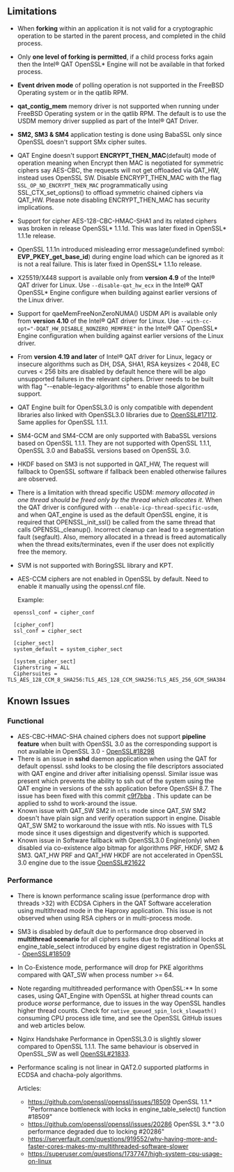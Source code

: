 ## Limitations

* When **forking** within an application it is not valid for a cryptographic
  operation to be started in the parent process, and completed in the child
  process.
* Only **one level of forking is permitted**, if a child process forks again then
  the Intel&reg; QAT OpenSSL\* Engine will not be available in that forked
  process.
* **Event driven mode** of polling operation is not supported in the FreeBSD
  Operating system or in the qatlib RPM.
* **qat_contig_mem** memory driver is not supported when running under FreeBSD
  Operating system or in the qatlib RPM. The default is to use the USDM memory
  driver supplied as part of the Intel&reg; QAT Driver.
* **SM2, SM3 & SM4** application testing is done using BabaSSL only since OpenSSL
  doesn't support SMx cipher suites.
* QAT Engine doesn't support **ENCRYPT_THEN_MAC**(default) mode of operation meaning
  when Encrypt then MAC is negotiated for symmetric ciphers say AES-CBC, the requests will not
  get offloaded via QAT_HW, instead uses OpenSSL SW. Disable ENCRYPT_THEN_MAC with the flag
  `SSL_OP_NO_ENCRYPT_THEN_MAC` programmatically using SSL_CTX_set_options() to offload
  symmetric chained ciphers via QAT_HW. Please note disabling ENCRYPT_THEN_MAC has security
  implications.
* Support for cipher AES-128-CBC-HMAC-SHA1 and its related ciphers was broken
  in release OpenSSL\* 1.1.1d. This was later fixed in OpenSSL\* 1.1.1e release.
* OpenSSL 1.1.1n introduced misleading error message(undefined symbol: **EVP_PKEY_get_base_id**)
  during engine load which can be ignored as it is not a real failure. This is later fixed in
  OpenSSL\* 1.1.1o release.
* X25519/X448 support is available only from **version 4.9** of the Intel&reg; QAT
  driver for Linux. Use `--disable-qat_hw_ecx` in the Intel&reg; QAT OpenSSL\* Engine
  configure when building against earlier versions of the Linux driver.
* Support for qaeMemFreeNonZeroNUMA() USDM API is available only from **version 4.10**
  of the Intel&reg; QAT driver for Linux. Use `--with-cc-opt="-DQAT_HW_DISABLE_NONZERO_MEMFREE"`
  in the Intel&reg; QAT OpenSSL\* Engine configuration when building against earlier
  versions of the Linux driver.
* From **version 4.19 and later** of Intel&reg; QAT driver for Linux, legacy or insecure
  algorithms such as DH, DSA, SHA1, RSA keysizes < 2048, EC curves < 256 bits are
  disabled by default hence there will be algo unsupported failures in the relevant ciphers.
  Driver needs to be built with flag "--enable-legacy-algorithms" to enable those
  algorithm support.
* QAT Engine built for OpenSSL3.0 is only compatible with dependent libraries also linked with OpenSSL3.0
  libraries due to [OpenSSL#17112][1]. Same applies for OpenSSL 1.1.1.
* SM4-GCM and SM4-CCM are only supported with BabaSSL versions based on OpenSSL 1.1.1.
  They are not supported with OpenSSL 1.1.1, OpenSSL 3.0 and BabaSSL versions based
  on OpenSSL 3.0.
* HKDF based on SM3 is not supported in QAT_HW, The request will fallback to OpenSSL software if
  fallback been enabled otherwise failures are observed.
* There is a limitation with thread specific USDM: *memory allocated in one thread
  should be freed only by the thread which allocates it*. When the QAT driver is configured 
  with `--enable-icp-thread-specific-usdm`, and when QAT_engine is used as the default 
  OpenSSL engine, it is required that OPENSSL_init_ssl() be called from the same thread that 
  calls OPENSSL_cleanup(). Incorrect cleanup can lead to a segmentation fault (segfault). 
  Also, memory allocated in a thread is freed automatically when the thread exits/terminates, 
  even if the user does not explicitly free the memory.
* SVM is not supported with BoringSSL library and KPT.
* AES-CCM ciphers are not enabled in OpenSSL by default. Need to enable it manually using the openssl.cnf file.

  Example:

```
  openssl_conf = cipher_conf

  [cipher_conf]
  ssl_conf = cipher_sect

  [cipher_sect]
  system_default = system_cipher_sect

  [system_cipher_sect]
  Cipherstring = ALL
  Ciphersuites = TLS_AES_128_CCM_8_SHA256:TLS_AES_128_CCM_SHA256:TLS_AES_256_GCM_SHA384:TLS_CHACHA20_POLY1305_SHA256:TLS_AES_128_GCM_SHA256
```

## Known Issues

### Functional
* AES-CBC-HMAC-SHA chained ciphers does not support **pipeline feature** when built with
  OpenSSL 3.0 as the corresponding support is not available in OpenSSL 3.0 - [OpenSSL#18298][2]
* There is an issue in **sshd** daemon application when using the QAT for default openssl.
  sshd looks to be closing the file descriptors associated with QAT engine and driver after
  initialising openssl. Similar issue was present which prevents the ability to ssh out of
  the system using the QAT engine in versions of the ssh application before OpenSSH 8.7.
  The issue has been fixed with this commit [c9f7bba][3] . This update can be applied to
  sshd to work-around the issue.
* Known issue with QAT_SW SM2 in `ntls` mode since QAT_SW SM2 doesn't have plain sign and
  verify operation support in engine. Disable QAT_SW SM2 to workaround the issue with ntls.
  No issues with TLS mode since it uses digestsign and digestverify which is supported.
* Known issue in Software fallback with OpenSSL3.0 Engine(only) when disabled via co-existence
  algo bitmap for algorithms PRF, HKDF, SM2 & SM3. QAT_HW PRF and QAT_HW HKDF are
  not accelerated in OpenSSL 3.0 engine due to the issue [OpenSSL#21622][4]
### Performance
* There is known performance scaling issue (performance drop with threads >32)
  with ECDSA Ciphers in the QAT Software acceleration using multithread mode
  in the Haproxy application. This issue is not observed when using RSA ciphers
  or in multi-process mode.
* SM3 is disabled by default due to performance drop observed in **multithread scenario**
  for all ciphers suites due to the additional locks at engine_table_select introduced by
  engine digest registration in OpenSSL - [OpenSSL#18509][5]
* In Co-Existence mode, performance will drop for PKE algorithms compared with
  QAT_SW when process number >= 64.
* Note regarding multithreaded performance with OpenSSL:** In some cases, using QAT_Engine with 
  OpenSSL at higher thread counts can produce *worse* performance, due to issues in the way OpenSSL
  handles higher thread counts. Check for `native_queued_spin_lock_slowpath()` consuming CPU process 
  idle time, and see the OpenSSL GitHub issues and web articles below.
* Nginx Handshake Performance in OpenSSL3.0 is slightly slower compared to OpenSSL 1.1.1. The same
  behaviour is observed in OpenSSL_SW as well [OpenSSL#21833][6].
* Performance scaling is not linear in QAT2.0 supported platforms in ECDSA and chacha-poly algorithms.
  
  Articles:

  - https://github.com/openssl/openssl/issues/18509 OpenSSL 1.1.* "Performance bottleneck with locks in engine_table_select() function #18509"
  - https://github.com/openssl/openssl/issues/20286 OpenSSL 3.* "3.0 performance degraded due to locking #20286"
  - https://serverfault.com/questions/919552/why-having-more-and-faster-cores-makes-my-multithreaded-software-slower
  - https://superuser.com/questions/1737747/high-system-cpu-usage-on-linux


[1]:https://github.com/openssl/openssl/pull/17112
[2]:https://github.com/openssl/openssl/issues/18298
[3]:https://github.com/openssh/openssh-portable/commit/c9f7bba2e6f70b7ac1f5ea190d890cb5162ce127
[4]:https://github.com/openssl/openssl/issues/21622
[5]:https://github.com/openssl/openssl/issues/18509
[6]:https://github.com/openssl/openssl/issues/21833
